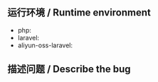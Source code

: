 ## 运行环境 / Runtime environment

* php: 
* laravel: 
* aliyun-oss-laravel: 

## 描述问题 / Describe the bug





<!--
描述你的问题，报错 **贴截图** 粘贴或者贴具体信息，提供 **必要的代码段** ，  
如果你不提供相关的代码，我不会做任何应答，直接 close，感谢！  
Description of your problem, Error posting screenshot to paste or paste specific information, Provide the necessary code snippets,  
If you don't provide the relevant code, I will not do any reply, just close, thank you!
-->